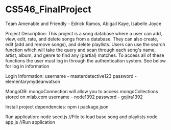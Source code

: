 # CS546_FinalProject
Team Amenable and Friendly - Edrick Ramos, Abigail Kaye, Isabelle Joyce

Project Description:
This project is a song database where a user can add, view, edit, rate, and delete songs from a database. They can also create, edit (add and remove songs), and delete playlists. Users can use the search function which will take the query and scan through each song's name, artist, album, and genre to find any (partial) matches. To access all of these functions the user must log in through the authentication system. See below for log in information 

Login Information:
username - masterdetective123
password - elementarymydearwatson

MongoDB:
mongoConnection will allow you to access mongoCollections stored on mlab.com
username - node1392
password - gojira1392

Install project dependencies:
npm i package.json

Run application:
node seed.js //File to load base song and playlists
node app.js //Run application
